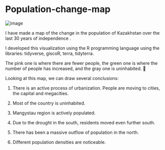 # Population-change-map
![image](https://github.com/Nurasssyl/Population-change-map/assets/86198307/9e163ca5-6b9d-4758-850f-6d94d011617b)


I have made a map of the change in the population of Kazakhstan over the last 30 years of independence . 

I developed this visualization using the R programming language using the libraries: tidyverse, giscoR, terra, tidyterra. 

The pink one is where there are fewer people, the green one is where the number of people has increased, and the gray one is uninhabited. 🌴 

Looking at this map, we can draw several conclusions:

1. There is an active process of urbanization. People are moving to cities, the capital and megacities.

2. Most of the country is uninhabited.

3. Mangystau region is actively populated.

4. Due to the drought in the south, residents moved even further south.

5. There has been a massive outflow of population in the north.

6. Different population densities are noticeable.


